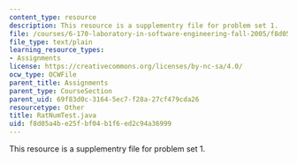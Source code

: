 ```yaml
---
content_type: resource
description: This resource is a supplementry file for problem set 1.
file: /courses/6-170-laboratory-in-software-engineering-fall-2005/f8d05a4be25fbf04b1f6ed2c94a36999_RatNumTest.java
file_type: text/plain
learning_resource_types:
- Assignments
license: https://creativecommons.org/licenses/by-nc-sa/4.0/
ocw_type: OCWFile
parent_title: Assignments
parent_type: CourseSection
parent_uid: 69f83d0c-3164-5ec7-f28a-27cf479cda26
resourcetype: Other
title: RatNumTest.java
uid: f8d05a4b-e25f-bf04-b1f6-ed2c94a36999
---
```

This resource is a supplementry file for problem set 1.